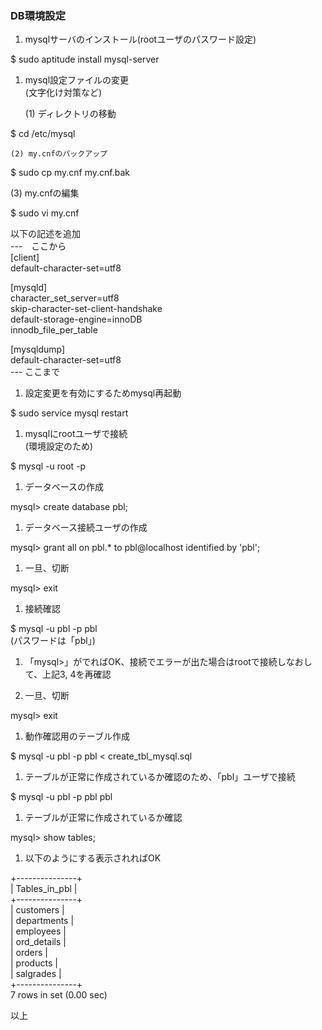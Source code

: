 ### DB環境設定

1. mysqlサーバのインストール(rootユーザのパスワード設定)  
  
  $ sudo aptitude install mysql-server  
  
1. mysql設定ファイルの変更  
(文字化け対策など)  
  
	(1) ディレクトリの移動  
  
  $ cd /etc/mysql  
  
	(2) my.cnfのバックアップ  
  
  $ sudo cp my.cnf my.cnf.bak  
  
  (3) my.cnfの編集  
  
  $ sudo vi my.cnf  
  
  以下の記述を追加  
  ---　ここから  
  [client]  
  default-character-set=utf8  
  
  [mysqld]  
  character_set_server=utf8  
  skip-character-set-client-handshake  
  default-storage-engine=innoDB  
  innodb_file_per_table  
  
  [mysqldump]  
  default-character-set=utf8  
  --- ここまで  
  
1. 設定変更を有効にするためmysql再起動  
  
  $ sudo service mysql restart

1. mysqlにrootユーザで接続  
(環境設定のため)  
  
  $ mysql -u root -p  
  
1. データベースの作成  
  
  mysql> create database pbl;  
  
1. データベース接続ユーザの作成  
  
  mysql> grant all on pbl.* to pbl@localhost identified by 'pbl';  
  
1. 一旦、切断  
  
  mysql> exit  
  
1. 接続確認  
  
  $ mysql -u pbl -p pbl  
  (パスワードは「pbl」)

1. 「mysql>」がでればOK、接続でエラーが出た場合はrootで接続しなおして、上記3, 4を再確認  
  
1. 一旦、切断  
  
  mysql> exit  
  
1. 動作確認用のテーブル作成  
  
  $ mysql -u pbl -p pbl < create_tbl_mysql.sql  
  
1. テーブルが正常に作成されているか確認のため、「pbl」ユーザで接続  
  
  $ mysql -u pbl -p pbl pbl  
  
1. テーブルが正常に作成されているか確認  
  
  mysql> show tables;  
  
1. 以下のようにする表示されればOK  
  
+---------------+  
| Tables_in_pbl |  
+---------------+  
| customers     |  
| departments   |  
| employees     |  
| ord_details   |  
| orders        |  
| products      |  
| salgrades     |  
+---------------+  
7 rows in set (0.00 sec)  
  
以上